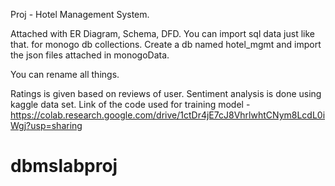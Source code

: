 Proj - Hotel Management System.

Attached with ER Diagram, Schema, DFD.
You can import sql data just like that.
for monogo db collections.
Create a db named hotel_mgmt and import the json files attached in monogoData.

You can rename all things. 

Ratings is given based on reviews of user.
Sentiment analysis is done using kaggle data set.
Link of the code used for training model - https://colab.research.google.com/drive/1ctDr4jE7cJ8VhrlwhtCNym8LcdL0iWgj?usp=sharing
# dbmslabproj
